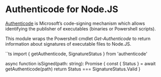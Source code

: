 # Authenticode for Node.JS

[Authenticode](https://docs.microsoft.com/en-us/windows-hardware/drivers/install/authenticode)
is Microsoft’s code-signing mechanism which allows identifying the publisher of
executables (binaries or Powershell scripts).

This module wraps the Powershell cmdlet _Get-Authenticode_ to return
information about signatures of executable files to Node.JS.

``ts
import { getAuthenticode, SignatureStatus } from 'authenticode'

async function isSigned(path: string): Promise<boolean> {
  const { Status } = await getAuthenticode(path)
  return Status === SignatureStatus.Valid
}
```
